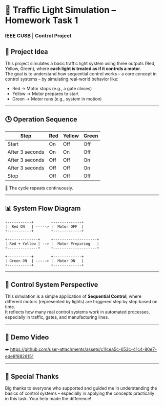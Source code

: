 # 🚦 Traffic Light Simulation – Homework Task 1  
### IEEE CUSB | Control Project  

## 📌 Project Idea  
This project simulates a basic traffic light system using three outputs (Red, Yellow, Green), where **each light is treated as if it controls a motor**.  
The goal is to understand how sequential control works – a core concept in control systems – by simulating real-world behavior like:

- Red → Motor stops (e.g., a gate closes)  
- Yellow → Motor prepares to start  
- Green → Motor runs (e.g., system in motion)

---

## 🕒 Operation Sequence  

| Step               | Red | Yellow | Green |
|--------------------|-----|--------|-------|
| Start              | On  | Off    | Off   |
| After 3 seconds    | On  | On     | Off   |
| After 3 seconds    | Off | Off    | On    |
| After 3 seconds    | Off | Off    | On    |
| Stop               | Off | Off    | Off   |

🔁 The cycle repeats continuously.

---

## 📊 System Flow Diagram  

    +-----------+        +-------------+
    |  Red ON   | -----> |  Motor OFF  |
    +-----------+        +-------------+

    +--------------+     +--------------------+
    | Red + Yellow | --> |  Motor Preparing   |
    +--------------+     +--------------------+

    +-----------+        +-------------+
    | Green ON  | -----> |  Motor ON   |
    +-----------+        +-------------+

---

## 🧠 Control System Perspective  
This simulation is a simple application of **Sequential Control**, where different motors (represented by lights) are triggered step by step based on time.  
It reflects how many real control systems work in automated processes, especially in traffic, gates, and manufacturing lines.

---

## 🎥 Demo Video  
➡️ https://github.com/user-attachments/assets/c11cea5c-053c-41c4-80e7-ede8f8826151

---

## 🙏 Special Thanks  
Big thanks to everyone who supported and guided me in understanding the basics of control systems – especially in applying the concepts practically in this task. Your help made the difference!

